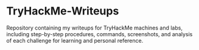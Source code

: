 # TryHackMe-Writeups
Repository containing my writeups for TryHackMe machines and labs, including step-by-step procedures, commands, screenshots, and analysis of each challenge for learning and personal reference.
